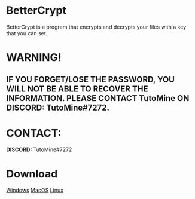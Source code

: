 # BetterCrypt
BetterCrypt is a program that encrypts and decrypts your files with a key that you can set.

<h1>WARNING!</h1>
<h2>IF YOU FORGET/LOSE THE PASSWORD, YOU WILL NOT BE ABLE TO RECOVER THE INFORMATION. PLEASE CONTACT TutoMine ON DISCORD: <b>TutoMine#7272.</b></h2>

<h1>CONTACT:</h1>
<b>DISCORD:</b> TutoMine#7272<br>

<h1>Download</h1>
<a href="https://github.com/TutoMineYT/BetterCrypt/releases/download/full-version/BetterCrypt-win.exe">Windows</a>
<a href="https://github.com/TutoMineYT/BetterCrypt/releases/download/full-version/BetterCrypt-macos">MacOS</a>
<a href="https://github.com/TutoMineYT/BetterCrypt/releases/download/full-version/BetterCrypt-linux">Linux</a>
